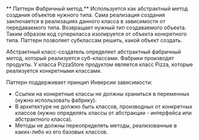 ** Паттерн Фабричный метод.**
Используется как абстрактный метод создания объектов нужного типа. Сама реализация создания заключается в
реализациях данного класса в зависимости от передаваемого типа. Возвращает нужный тип создаваемого объекта.
Таким образом код суперкласса изолируется от объекта конкретного типа. Паттерн позволяет субклассам решить,
какой объект создать.

Абстрактный класс-создатель определяет абстрактный фабричный метод, который реализуется суб-классами.
Фабрики производят продукты. У класса PizzaStore продуктом является класс Pizza, которые реализуется
конкретными классами.

Паттерн поддерживает принцип Инверсии зависимости:
  * Ссылки на конкретные классы не должны храниться в переменных (нужно использовать фабрику).
  * В архитектуре не должно быть классов, производных от конкретных классов (нужно определять классы от абстракции -
  интерфейса или абстрактного класса).
  * Методы не должны переопределять методы, реализованные в каких-либо из его базовых классов.
